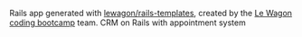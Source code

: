 Rails app generated with [lewagon/rails-templates](https://github.com/lewagon/rails-templates), created by the [Le Wagon coding bootcamp](https://www.lewagon.com) team.
CRM on Rails with appointment system
